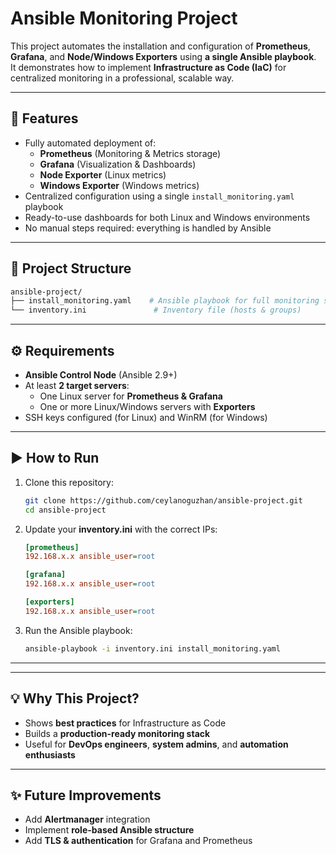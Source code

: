 # Ansible Monitoring Project

This project automates the installation and configuration of **Prometheus**, **Grafana**, and **Node/Windows Exporters** using **a single Ansible playbook**.  
It demonstrates how to implement **Infrastructure as Code (IaC)** for centralized monitoring in a professional, scalable way.

---

## 🚀 Features

- Fully automated deployment of:
  - **Prometheus** (Monitoring & Metrics storage)
  - **Grafana** (Visualization & Dashboards)
  - **Node Exporter** (Linux metrics)
  - **Windows Exporter** (Windows metrics)
- Centralized configuration using a single `install_monitoring.yaml` playbook
- Ready-to-use dashboards for both Linux and Windows environments
- No manual steps required: everything is handled by Ansible

---

## 📂 Project Structure

```bash
ansible-project/
├── install_monitoring.yaml    # Ansible playbook for full monitoring stack
└── inventory.ini               # Inventory file (hosts & groups)
```

---

## ⚙️ Requirements

- **Ansible Control Node** (Ansible 2.9+)
- At least **2 target servers**:
  - One Linux server for **Prometheus & Grafana**
  - One or more Linux/Windows servers with **Exporters**
- SSH keys configured (for Linux) and WinRM (for Windows)

---

## ▶️ How to Run

1. Clone this repository:
   ```bash
   git clone https://github.com/ceylanoguzhan/ansible-project.git
   cd ansible-project
   ```

2. Update your **inventory.ini** with the correct IPs:
   ```ini
   [prometheus]
   192.168.x.x ansible_user=root

   [grafana]
   192.168.x.x ansible_user=root

   [exporters]
   192.168.x.x ansible_user=root
   ```

3. Run the Ansible playbook:
   ```bash
   ansible-playbook -i inventory.ini install_monitoring.yaml
   ```

---


---

## 💡 Why This Project?

- Shows **best practices** for Infrastructure as Code
- Builds a **production-ready monitoring stack**
- Useful for **DevOps engineers**, **system admins**, and **automation enthusiasts**

---

## ✨ Future Improvements

- Add **Alertmanager** integration
- Implement **role-based Ansible structure**
- Add **TLS & authentication** for Grafana and Prometheus

